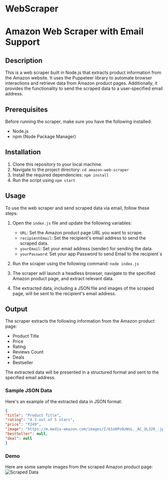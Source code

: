 ﻿# WebScraper

# Amazon Web Scraper with Email Support

## Description

This is a web scraper built in Node.js that extracts product information from the Amazon website. It uses the Puppeteer library to automate browser interactions and retrieve data from Amazon product pages. Additionally, it provides the functionality to send the scraped data to a user-specified email address.

## Prerequisites

Before running the scraper, make sure you have the following installed:

- Node.js
- npm (Node Package Manager)

## Installation

1. Clone this repository to your local machine.
2. Navigate to the project directory: `cd amazon-web-scraper`
3. Install the required dependencies: `npm install`
4. Run the script using `npm start`

## Usage

To use the web scraper and send scraped data via email, follow these steps:

1. Open the `index.js` file and update the following variables:
   - `URL`: Set the Amazon product page URL you want to scrape.
   - `recipientEmail`: Set the recipient's email address to send the scraped data.
   - `yourEmail`: Set your email address (sender) for sending the data.
   - `yourPassword`: Set your app Password to send Email to the recipient`s 

2. Run the scraper using the following command: `node index.js`
3. The scraper will launch a headless browser, navigate to the specified Amazon product page, and extract relevant data.
4. The extracted data, including a JSON file and images of the scraped page, will be sent to the recipient's email address.

## Output

The scraper extracts the following information from the Amazon product page:

- Product Title
- Price
- Rating
- Reviews Count
- Deals
- Bestseller

The extracted data will be presented in a structured format and sent to the specified email address.

### Sample JSON Data

Here's an example of the extracted data in JSON format:

```json
{
"title": "Product Title",
"rating": "4.3 out of 5 stars",
"price": "₹249",
"image": "https://m.media-amazon.com/images/I/61o0Po9zWoL._AC_UL320_.jpg",
"bestSeller": null,
"deal": null
}
```
### Demo

Here are some sample images from the scraped Amazon product page:
![Scraped Data](./public/mages/page_1.png)
